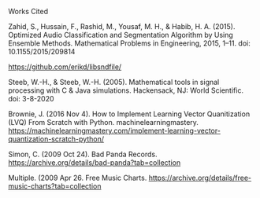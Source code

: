 Works Cited

Zahid, S., Hussain, F., Rashid, M., Yousaf, M. H., & Habib, H. A. (2015). Optimized Audio Classification and Segmentation Algorithm by Using Ensemble Methods. Mathematical Problems in Engineering, 2015, 1–11. doi: 10.1155/2015/209814

https://github.com/erikd/libsndfile/


Steeb, W.-H., & Steeb, W.-H. (2005). Mathematical tools in signal processing with C & Java simulations. Hackensack, NJ: World Scientific. doi: 3-8-2020

Brownie, J. (2016 Nov 4). How to Implement Learning Vector Quanitization (LVQ) From Scratch with Python. machinelearningmastery. https://machinelearningmastery.com/implement-learning-vector-quantization-scratch-python/

Simon, C. (2009 Oct 24). Bad Panda Records. https://archive.org/details/bad-panda?tab=collection

Multiple. (2009 Apr 26. Free Music Charts. https://archive.org/details/free-music-charts?tab=collection


